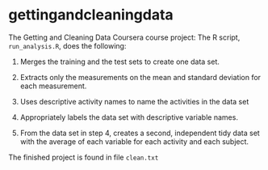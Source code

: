 # gettingandcleaningdata

The Getting and Cleaning Data Coursera course project:
The R script, `run_analysis.R`, does the following:

1. Merges the training and the test sets to create one data set.

2. Extracts only the measurements on the mean and standard deviation for each measurement.

3. Uses descriptive activity names to name the activities in the data set

4. Appropriately labels the data set with descriptive variable names.

5. From the data set in step 4, creates a second, independent tidy data set with the average of each variable for each activity and each subject.

The finished project is found in file `clean.txt`
